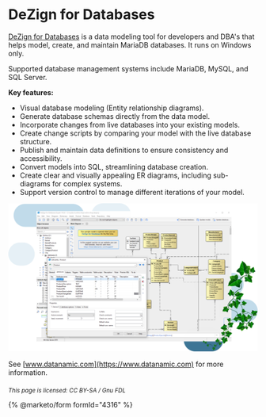 # DeZign for Databases

[DeZign for Databases](https://www.datanamic.com/dezign/) is a data modeling tool for developers and DBA's that helps model, create, and maintain MariaDB databases. It runs on Windows only.

Supported database management systems include MariaDB, MySQL, and SQL Server.

**Key features:**

* Visual database modeling (Entity relationship diagrams).
* Generate database schemas directly from the data model.
* Incorporate changes from live databases into your existing models.
* Create change scripts by comparing your model with the live database structure.
* Publish and maintain data definitions to ensure consistency and accessibility.
* Convert models into SQL, streamlining database creation.
* Create clear and visually appealing ER diagrams, including sub-diagrams for complex systems.
* Support version control to manage different iterations of your model.

![](../../.gitbook/assets/mariadb-dezign-for-databases.png)

See [www.datanamic.com](https://www.datanamic.com) for more information.

<sub>_This page is licensed: CC BY-SA / Gnu FDL_</sub>

{% @marketo/form formId="4316" %}
